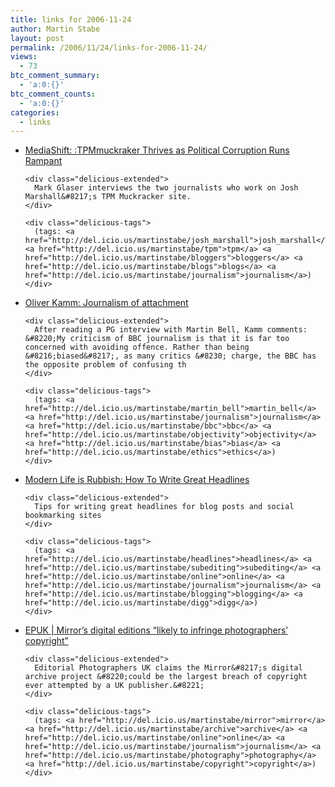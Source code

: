 ```yaml
---
title: links for 2006-11-24
author: Martin Stabe
layout: post
permalink: /2006/11/24/links-for-2006-11-24/
views:
  - 73
btc_comment_summary:
  - 'a:0:{}'
btc_comment_counts:
  - 'a:0:{}'
categories:
  - links
---
```

<ul class="delicious">
  <li>
    <div class="delicious-link">
      <a href="http://www.pbs.org/mediashift/2006/11/digging_deepertpmmuckraker_thr.html">MediaShift: :TPMmuckraker Thrives as Political Corruption Runs Rampant</a>
    </div>
    
    <div class="delicious-extended">
      Mark Glaser interviews the two journalists who work on Josh Marshall&#8217;s TPM Muckracker site.
    </div>
    
    <div class="delicious-tags">
      (tags: <a href="http://del.icio.us/martinstabe/josh_marshall">josh_marshall</a> <a href="http://del.icio.us/martinstabe/tpm">tpm</a> <a href="http://del.icio.us/martinstabe/bloggers">bloggers</a> <a href="http://del.icio.us/martinstabe/blogs">blogs</a> <a href="http://del.icio.us/martinstabe/journalism">journalism</a>)
    </div>
  </li>
  
  <li>
    <div class="delicious-link">
      <a href="http://oliverkamm.typepad.com/blog/2006/11/journalism_of_a.html">Oliver Kamm: Journalism of attachment</a>
    </div>
    
    <div class="delicious-extended">
      After reading a PG interview with Martin Bell, Kamm comments: &#8220;My criticism of BBC journalism is that it is far too concerned with avoiding offence. Rather than being &#8216;biased&#8217;, as many critics &#8230; charge, the BBC has the opposite problem of confusing th
    </div>
    
    <div class="delicious-tags">
      (tags: <a href="http://del.icio.us/martinstabe/martin_bell">martin_bell</a> <a href="http://del.icio.us/martinstabe/journalism">journalism</a> <a href="http://del.icio.us/martinstabe/bbc">bbc</a> <a href="http://del.icio.us/martinstabe/objectivity">objectivity</a> <a href="http://del.icio.us/martinstabe/bias">bias</a> <a href="http://del.icio.us/martinstabe/ethics">ethics</a>)
    </div>
  </li>
  
  <li>
    <div class="delicious-link">
      <a href="http://www.modernlifeisrubbish.co.uk/article/how-to-write-great-headlines">Modern Life is Rubbish: How To Write Great Headlines</a>
    </div>
    
    <div class="delicious-extended">
      Tips for writing great headlines for blog posts and social bookmarking sites
    </div>
    
    <div class="delicious-tags">
      (tags: <a href="http://del.icio.us/martinstabe/headlines">headlines</a> <a href="http://del.icio.us/martinstabe/subediting">subediting</a> <a href="http://del.icio.us/martinstabe/online">online</a> <a href="http://del.icio.us/martinstabe/journalism">journalism</a> <a href="http://del.icio.us/martinstabe/blogging">blogging</a> <a href="http://del.icio.us/martinstabe/digg">digg</a>)
    </div>
  </li>
  
  <li>
    <div class="delicious-link">
      <a href="http://www.epuk.org/News/416/mirror-digital-archive">EPUK | Mirror&#8217;s digital editions &#8220;likely to infringe photographers&#8217; copyright&#8221;</a>
    </div>
    
    <div class="delicious-extended">
      Editorial Photographers UK claims the Mirror&#8217;s digital archive project &#8220;could be the largest breach of copyright ever attempted by a UK publisher.&#8221;
    </div>
    
    <div class="delicious-tags">
      (tags: <a href="http://del.icio.us/martinstabe/mirror">mirror</a> <a href="http://del.icio.us/martinstabe/archive">archive</a> <a href="http://del.icio.us/martinstabe/online">online</a> <a href="http://del.icio.us/martinstabe/journalism">journalism</a> <a href="http://del.icio.us/martinstabe/photography">photography</a> <a href="http://del.icio.us/martinstabe/copyright">copyright</a>)
    </div>
  </li>
</ul>
